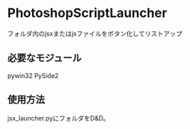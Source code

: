 # PhotoshopScriptLauncher

フォルダ内のjsxまたはjsファイルをボタン化してリストアップ

## 必要なモジュール

pywin32
PySide2

## 使用方法

jsx_launcher.pyにフォルダをD&D。
